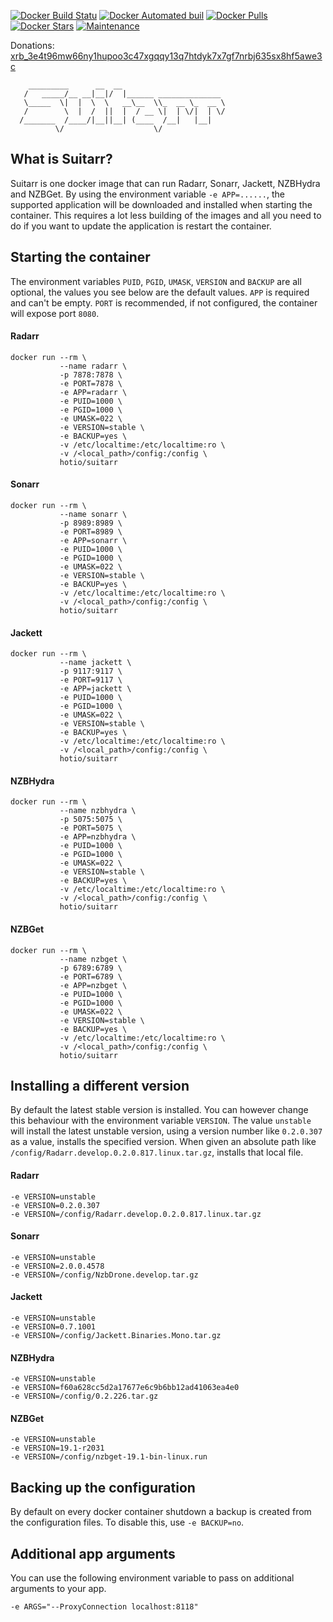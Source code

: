 [![Docker Build Statu](https://img.shields.io/docker/build/hotio/suitarr.svg?style=flat-square)](https://hub.docker.com/r/hotio/suitarr)
[![Docker Automated buil](https://img.shields.io/docker/automated/hotio/suitarr.svg?style=flat-square)](https://hub.docker.com/r/hotio/suitarr)
[![Docker Pulls](https://img.shields.io/docker/pulls/hotio/suitarr.svg?style=flat-square)](https://hub.docker.com/r/hotio/suitarr)
[![Docker Stars](https://img.shields.io/docker/stars/hotio/suitarr.svg?style=flat-square)](https://hub.docker.com/r/hotio/suitarr)
[![Maintenance](https://img.shields.io/maintenance/yes/2017.svg?style=flat-square)](https://github.com/hotio/docker-suitarr)

Donations: [xrb_3e4t96mw66ny1hupoo3c47xgqqy13q7htdyk7x7gf7nrbj635sx8hf5awe3c](https://raiblocks.net/account/index.php?acc=xrb_3e4t96mw66ny1hupoo3c47xgqqy13q7htdyk7x7gf7nrbj635sx8hf5awe3c)

```
    _________      __  __
   /   _____/__ __|__|/  |______ ______________
   \_____  \|  |  \  \   __\__  \\_  __ \_  __ \
   /        \  |  /  ||  |  / __ \|  | \/|  | \/
  /_______  /____/|__||__| (____  /__|   |__|
          \/                    \/
```

## What is Suitarr?

Suitarr is one docker image that can run Radarr, Sonarr, Jackett, NZBHydra and NZBGet. By using the environment variable `-e APP=......`, the supported application will be downloaded and installed when starting the container.
This requires a lot less building of the images and all you need to do if you want to update the application is restart the container.

## Starting the container

The environment variables `PUID`, `PGID`, `UMASK`, `VERSION` and `BACKUP` are all optional, the values you see below are the default values. `APP` is required and can't be empty. `PORT` is recommended, if not configured, the container will expose port `8080`.

#### Radarr

```
docker run --rm \
           --name radarr \
           -p 7878:7878 \
           -e PORT=7878 \
           -e APP=radarr \
           -e PUID=1000 \
           -e PGID=1000 \
           -e UMASK=022 \
           -e VERSION=stable \
           -e BACKUP=yes \
           -v /etc/localtime:/etc/localtime:ro \
           -v /<local_path>/config:/config \
           hotio/suitarr
```

#### Sonarr

```
docker run --rm \
           --name sonarr \
           -p 8989:8989 \
           -e PORT=8989 \
           -e APP=sonarr \
           -e PUID=1000 \
           -e PGID=1000 \
           -e UMASK=022 \
           -e VERSION=stable \
           -e BACKUP=yes \
           -v /etc/localtime:/etc/localtime:ro \
           -v /<local_path>/config:/config \
           hotio/suitarr
```

#### Jackett

```
docker run --rm \
           --name jackett \
           -p 9117:9117 \
           -e PORT=9117 \
           -e APP=jackett \
           -e PUID=1000 \
           -e PGID=1000 \
           -e UMASK=022 \
           -e VERSION=stable \
           -e BACKUP=yes \
           -v /etc/localtime:/etc/localtime:ro \
           -v /<local_path>/config:/config \
           hotio/suitarr
```

#### NZBHydra

```
docker run --rm \
           --name nzbhydra \
           -p 5075:5075 \
           -e PORT=5075 \
           -e APP=nzbhydra \
           -e PUID=1000 \
           -e PGID=1000 \
           -e UMASK=022 \
           -e VERSION=stable \
           -e BACKUP=yes \
           -v /etc/localtime:/etc/localtime:ro \
           -v /<local_path>/config:/config \
           hotio/suitarr
```

#### NZBGet

```
docker run --rm \
           --name nzbget \
           -p 6789:6789 \
           -e PORT=6789 \
           -e APP=nzbget \
           -e PUID=1000 \
           -e PGID=1000 \
           -e UMASK=022 \
           -e VERSION=stable \
           -e BACKUP=yes \
           -v /etc/localtime:/etc/localtime:ro \
           -v /<local_path>/config:/config \
           hotio/suitarr
```

## Installing a different version

By default the latest stable version is installed. You can however change this behaviour with the environment variable `VERSION`.
The value `unstable` will install the latest unstable version, using a version number like `0.2.0.307` as a value, installs the specified version.
When given an absolute path like `/config/Radarr.develop.0.2.0.817.linux.tar.gz`, installs that local file.

#### Radarr

```
-e VERSION=unstable
-e VERSION=0.2.0.307
-e VERSION=/config/Radarr.develop.0.2.0.817.linux.tar.gz
```

#### Sonarr

```
-e VERSION=unstable
-e VERSION=2.0.0.4578
-e VERSION=/config/NzbDrone.develop.tar.gz
```

#### Jackett

```
-e VERSION=unstable
-e VERSION=0.7.1001
-e VERSION=/config/Jackett.Binaries.Mono.tar.gz
```

#### NZBHydra

```
-e VERSION=unstable
-e VERSION=f60a628cc5d2a17677e6c9b6bb12ad41063ea4e0
-e VERSION=/config/0.2.226.tar.gz
```

#### NZBGet

```
-e VERSION=unstable
-e VERSION=19.1-r2031
-e VERSION=/config/nzbget-19.1-bin-linux.run
```

## Backing up the configuration

By default on every docker container shutdown a backup is created from the configuration files.
To disable this, use `-e BACKUP=no`.

## Additional app arguments

You can use the following environment variable to pass on additional arguments to your app.

```
-e ARGS="--ProxyConnection localhost:8118"
```
